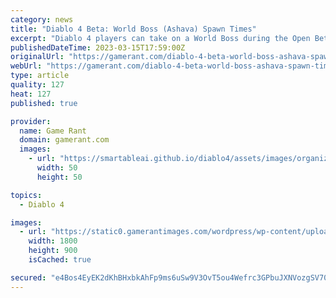 ```yaml
---
category: news
title: "Diablo 4 Beta: World Boss (Ashava) Spawn Times"
excerpt: "Diablo 4 players can take on a World Boss during the Open Betas, but only during certain times and one day. One of these events in both the Open Beta and the Early Access Beta weekends will be the World Boss Ashava fight. This massive battle is set for .."
publishedDateTime: 2023-03-15T17:59:00Z
originalUrl: "https://gamerant.com/diablo-4-beta-world-boss-ashava-spawn-times/"
webUrl: "https://gamerant.com/diablo-4-beta-world-boss-ashava-spawn-times/"
type: article
quality: 127
heat: 127
published: true

provider:
  name: Game Rant
  domain: gamerant.com
  images:
    - url: "https://smartableai.github.io/diablo4/assets/images/organizations/gamerant.com-50x50.jpg"
      width: 50
      height: 50

topics:
  - Diablo 4

images:
  - url: "https://static0.gamerantimages.com/wordpress/wp-content/uploads/2023/03/diablo-4-iv-world-bosses-beta-01.jpg"
    width: 1800
    height: 900
    isCached: true

secured: "e4Bos4EyEK2dKhBHxbkAhFp9ms6uSw9V3OvT5ou4Wefrc3GPbuJXNVozgSV70F8O52koVX8iXHa1hmpxPGYBrs2MjLXAJ/Wog5NFWXK3nxzXdyQaaN/gs37JRyfMPQc4qPN2d19KzpIvyVuVMM7iAdSRR9aKht3vtgL04xhHVv4pmZ99jmMmNNdlUUbqMHk4bsS8bXvEFThmNxfabKUTMuKFYBHeol0v69jB9jbQRg6J8fZDxc4Ds6VkFSoVO5ZCAbNyyOck7eVc1rT3eQshtCNtM1C+p/zSzmoEquhHXCmstX7hALntOE0m25hP+ZJ9WDeBgdyBW+BajGKagPQyQrs7U6fkU3G4JV7JkV8ZXNg=;95ouP802Y0293MgLU0pa0w=="
---
```



